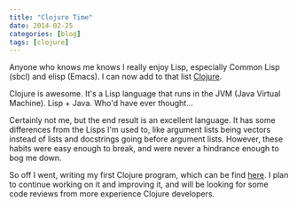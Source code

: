 ```yaml
---
title: "Clojure Time"
date: 2014-02-25
categories: [blog]
tags: [clojure]
---
```

Anyone who knows me knows I really enjoy Lisp, especially Common Lisp (sbcl) and elisp (Emacs). I can now add to that list [Clojure](http://clojure.org).
<!--more-->

Clojure is awesome. It's a Lisp language that runs in the JVM (Java Virtual Machine). Lisp + Java. Who'd have ever thought...

Certainly not me, but the end result is an excellent language. It has some differences from the Lisps I'm used to, like argument lists being vectors instead of lists and docstrings going before argument lists. However, these habits were easy enough to break, and were never a hindrance enough to bog me down.

So off I went, writing my first Clojure program, which can be find [here](https://github.com/echosa/clojure-greed). I plan to continue working on it and improving it, and will be looking for some code reviews from more experience Clojure developers.
